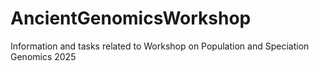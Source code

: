 # AncientGenomicsWorkshop
Information and tasks related to Workshop on Population and Speciation Genomics 2025
